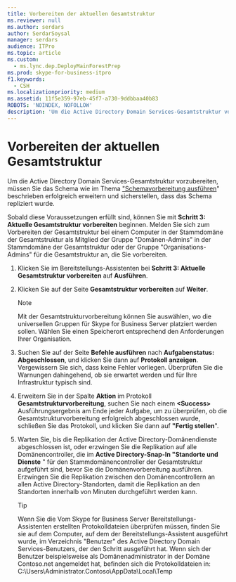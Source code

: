 ```yaml
---
title: Vorbereiten der aktuellen Gesamtstruktur
ms.reviewer: null
ms.author: serdars
author: SerdarSoysal
manager: serdars
audience: ITPro
ms.topic: article
ms.custom:
  - ms.lync.dep.DeployMainForestPrep
ms.prod: skype-for-business-itpro
f1.keywords:
  - CSH
ms.localizationpriority: medium
ms.assetid: 11f5e359-97eb-45f7-a730-9ddbbaa40b83
ROBOTS: 'NOINDEX, NOFOLLOW'
description: 'Um die Active Directory Domain Services-Gesamtstruktur vorzubereiten, müssen Sie das Schema wie im Thema "Schemavorbereitung ausführen" beschrieben erfolgreich erweitern und sicherstellen, dass das Schema repliziert wurde.'
---
```


# <a name="prepare-current-forest"></a>Vorbereiten der aktuellen Gesamtstruktur

Um die Active Directory Domain Services-Gesamtstruktur vorzubereiten, müssen Sie das Schema wie im Thema ["Schemavorbereitung ausführen](/previous-versions/office/lync-server-2013/lync-server-2013-preparing-the-active-directory-schema)" beschrieben erfolgreich erweitern und sicherstellen, dass das Schema repliziert wurde.

Sobald diese Voraussetzungen erfüllt sind, können Sie mit **Schritt 3: Aktuelle Gesamtstruktur vorbereiten** beginnen. Melden Sie sich zum Vorbereiten der Gesamtstruktur bei einem Computer in der Stammdomäne der Gesamtstruktur als Mitglied der Gruppe "Domänen-Admins" in der Stammdomäne der Gesamtstruktur oder der Gruppe "Organisations-Admins" für die Gesamtstruktur an, die Sie vorbereiten.

1. Klicken Sie im Bereitstellungs-Assistenten bei **Schritt 3: Aktuelle Gesamtstruktur vorbereiten** auf **Ausführen**.

2. Klicken Sie auf der Seite **Gesamtstruktur vorbereiten** auf **Weiter**.

    > [!NOTE]
    > Mit der Gesamtstrukturvorbereitung können Sie auswählen, wo die universellen Gruppen für Skype for Business Server platziert werden sollen. Wählen Sie einen Speicherort entsprechend den Anforderungen Ihrer Organisation.

3. Suchen Sie auf der Seite **Befehle ausführen** nach **Aufgabenstatus: Abgeschlossen**, und klicken Sie dann auf **Protokoll anzeigen**. Vergewissern Sie sich, dass keine Fehler vorliegen. Überprüfen Sie die Warnungen dahingehend, ob sie erwartet werden und für Ihre Infrastruktur typisch sind.

4. Erweitern Sie in der Spalte **Aktion** im Protokoll **Gesamtstrukturvorbereitung**, suchen Sie nach einem **\<Success\>** Ausführungsergebnis am Ende jeder Aufgabe, um zu überprüfen, ob die Gesamtstrukturvorbereitung erfolgreich abgeschlossen wurde, schließen Sie das Protokoll, und klicken Sie dann auf **"Fertig stellen**".

5. Warten Sie, bis die Replikation der Active Directory-Domänendienste abgeschlossen ist, oder erzwingen Sie die Replikation auf alle Domänencontroller, die im **Active Directory-Snap-In "Standorte und Dienste** " für den Stammdomänencontroller der Gesamtstruktur aufgeführt sind, bevor Sie die Domänenvorbereitung ausführen. Erzwingen Sie die Replikation zwischen den Domänencontrollern an allen Active Directory-Standorten, damit die Replikation an den Standorten innerhalb von Minuten durchgeführt werden kann.

    > [!TIP]
    > Wenn Sie die Vom Skype for Business Server Bereitstellungs-Assistenten erstellten Protokolldateien überprüfen müssen, finden Sie sie auf dem Computer, auf dem der Bereitstellungs-Assistent ausgeführt wurde, im Verzeichnis "Benutzer" des Active Directory Domain Services-Benutzers, der den Schritt ausgeführt hat. Wenn sich der Benutzer beispielsweise als Domänenadministrator in der Domäne Contoso.net angemeldet hat, befinden sich die Protokolldateien in: C:\Users\Administrator.Contoso\AppData\Local\Temp